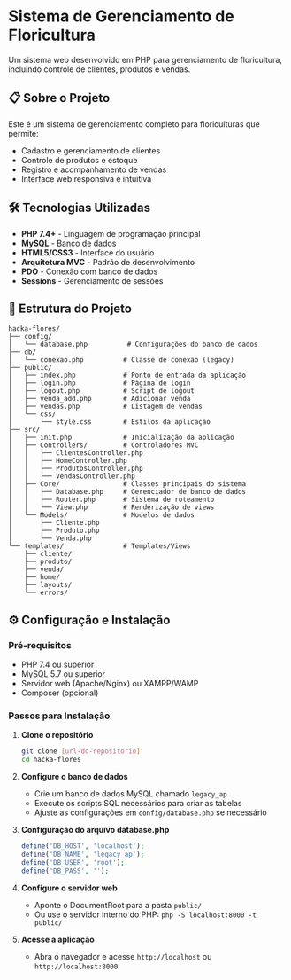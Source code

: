 # Sistema de Gerenciamento de Floricultura

Um sistema web desenvolvido em PHP para gerenciamento de floricultura, incluindo controle de clientes, produtos e vendas.

## 📋 Sobre o Projeto

Este é um sistema de gerenciamento completo para floriculturas que permite:
- Cadastro e gerenciamento de clientes
- Controle de produtos e estoque
- Registro e acompanhamento de vendas
- Interface web responsiva e intuitiva

## 🛠 Tecnologias Utilizadas

- **PHP 7.4+** - Linguagem de programação principal
- **MySQL** - Banco de dados
- **HTML5/CSS3** - Interface do usuário
- **Arquitetura MVC** - Padrão de desenvolvimento
- **PDO** - Conexão com banco de dados
- **Sessions** - Gerenciamento de sessões

## 📁 Estrutura do Projeto

```
hacka-flores/
├── config/
│   └── database.php          # Configurações do banco de dados
├── db/
│   └── conexao.php          # Classe de conexão (legacy)
├── public/
│   ├── index.php            # Ponto de entrada da aplicação
│   ├── login.php            # Página de login
│   ├── logout.php           # Script de logout
│   ├── venda_add.php        # Adicionar venda
│   ├── vendas.php           # Listagem de vendas
│   └── css/
│       └── style.css        # Estilos da aplicação
├── src/
│   ├── init.php             # Inicialização da aplicação
│   ├── Controllers/         # Controladores MVC
│   │   ├── ClientesController.php
│   │   ├── HomeController.php
│   │   ├── ProdutosController.php
│   │   └── VendasController.php
│   ├── Core/                # Classes principais do sistema
│   │   ├── Database.php     # Gerenciador de banco de dados
│   │   ├── Router.php       # Sistema de roteamento
│   │   └── View.php         # Renderização de views
│   └── Models/              # Modelos de dados
│       ├── Cliente.php
│       ├── Produto.php
│       └── Venda.php
└── templates/               # Templates/Views
    ├── cliente/
    ├── produto/
    ├── venda/
    ├── home/
    ├── layouts/
    └── errors/
```

## ⚙️ Configuração e Instalação

### Pré-requisitos

- PHP 7.4 ou superior
- MySQL 5.7 ou superior
- Servidor web (Apache/Nginx) ou XAMPP/WAMP
- Composer (opcional)

### Passos para Instalação

1. **Clone o repositório**
   ```bash
   git clone [url-do-repositorio]
   cd hacka-flores
   ```

2. **Configure o banco de dados**
   - Crie um banco de dados MySQL chamado `legacy_ap`
   - Execute os scripts SQL necessários para criar as tabelas
   - Ajuste as configurações em `config/database.php` se necessário

3. **Configuração do arquivo database.php**
   ```php
   define('DB_HOST', 'localhost');
   define('DB_NAME', 'legacy_ap');
   define('DB_USER', 'root');
   define('DB_PASS', '');
   ```

4. **Configure o servidor web**
   - Aponte o DocumentRoot para a pasta `public/`
   - Ou use o servidor interno do PHP: `php -S localhost:8000 -t public/`

5. **Acesse a aplicação**
   - Abra o navegador e acesse `http://localhost` ou `http://localhost:8000`

